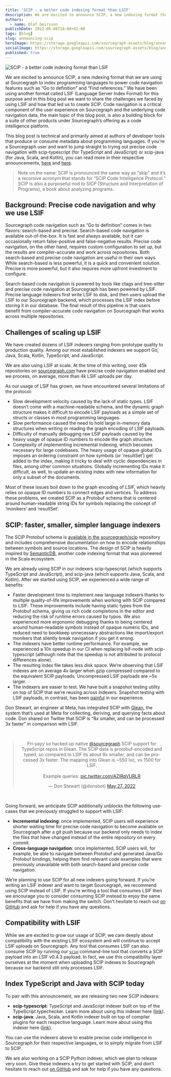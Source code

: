 ```yaml
---
title: 'SCIP - a better code indexing format than LSIF'
description: We are excited to announce SCIP, a new indexing format that we are using at Sourcegraph to index programming languages to power code navigation features such as "Go to definition" and "Find references."
authors:
  - name: Olaf Geirsson
publishDate: 2022-06-08T18:00+02:00
tags: [blog]
slug: announcing-scip
heroImage: https://storage.googleapis.com/sourcegraph-assets/blog/announcing-scip.png
socialImage: https://storage.googleapis.com/sourcegraph-assets/blog/announcing-scip.png
published: true
---
```


![SCIP - a better code indexing format than LSIF](https://storage.googleapis.com/sourcegraph-assets/blog/announcing-scip.png)

We are excited to announce SCIP, a new indexing format that we are using at Sourcegraph to index programming languages to power code navigation features such as “Go to definition” and “Find references.” We have been using another format called LSIF (Language Server Index Format) for this purpose and in this blog post we want to share the challenges we faced by using LSIF and how that led us to create SCIP. Code navigation is a critical component of the user experience on Sourcegraph and the underlying code navigation data, the main topic of this blog post, is also a building block for a suite of other products under Sourcegraph’s offering as a code intelligence platform.

This blog post is technical and primarily aimed at authors of developer tools that produce or consume metadata about programming languages. If you’re a Sourcegraph user and want to jump straight to trying out precise code navigation with scip-typescript (for TypeScript and JavaScript) or scip-java (for Java, Scala, and Kotlin), you can read more in their respective announcements, [here](announcing-scip-typescript) and [here](https://github.com/sourcegraph/scip-java/releases/tag/v0.8.0).

> Note on the name: SCIP is pronounced the same way as “skip” and it’s a recursive acronym that stands for “SCIP Code Intelligence Protocol.” SCIP is also a purposeful nod to SICP (Structure and Interpretation of Programs), a book about analyzing programs.

## Background: Precise code navigation and why we use LSIF

Sourcegraph code navigation such as “Go to definition” comes in two flavors: search-based and precise. Search-based code navigation is available out-of-the-box. It is fast and always available, but it can occasionally return false-positive and false-negative results. Precise code navigation, on the other hand, requires custom configuration to set up, but the results are compiler-accurate and work across repositories. Both search-based and precise code navigation are useful in their own ways. While search-based is less powerful, it is a quick and convenient solution. Precise is more powerful, but it also requires more upfront investment to configure.

Search-based code navigation is powered by tools like ctags and tree-sitter and precise code navigation at Sourcegraph has been powered by LSIF. Precise language indexers first write LSIF to disk, and then users upload the LSIF to our Sourcegraph backend, which processes the LSIF index before storing it in our database. The final result of this pipeline is that users benefit from compiler-accurate code navigation on Sourcegraph that works across multiple repositories.

## Challenges of scaling up LSIF

We have created dozens of LSIF indexers ranging from prototype quality to production quality. Among our most established indexers we support Go, Java, Scala, Kotlin, TypeScript, and JavaScript.

We are also using LSIF at scale. At the time of this writing, over 45k repositories on [sourcegraph.com](https://www.sourcegraph.com) have precise code navigation enabled and we process, on average, more than 4k LSIF uploads per day.

As our usage of LSIF has grown, we have encountered several limitations of the protocol:

- Slow development velocity caused by the lack of static types. LSIF doesn’t come with a machine-readable schema, and the dynamic graph structure makes it difficult to encode LSIF payloads as a simple set of structs or classes in most programming languages.
- Slow performance caused the need to hold large in-memory data structures when writing or reading the graph encoding of LSIF payloads.
- Difficulty of manually debugging raw LSIF payloads caused by the heavy usage of opaque ID numbers to encode the graph structure.
- Complexity of implementing incremental indexing, which becomes necessary for large codebases. The heavy usage of opaque global IDs imposes an ordering constraint on how symbols (or ‘resultSet’) get added to the index, making it tricky to deal with cyclic dependencies in files, among other common situations. Globally incrementing IDs make it difficult, as well, to update an existing index with new information for only a subset of the documents.

Most of these issues boil down to the graph encoding of LSIF, which heavily relies on opaque ID numbers to connect edges and vertices. To address these problems, we created SCIP as a Protobuf schema that is centered around human-readable string IDs for symbols replacing the concept of ‘monikers’ and ‘resultSet’.

## SCIP: faster, smaller, simpler language indexers

The SCIP Protobuf schema is [available in the sourcegraph/scip](https://sourcegraph.com/github.com/sourcegraph/scip/-/blob/scip.proto) repository and includes comprehensive documentation on how to encode relationships between symbols and source locations. The design of SCIP is heavily inspired by [SemanticDB](https://scalameta.org/docs/semanticdb/specification.html), another code indexing format that was pioneered in the Scala ecosystem.

We are already using SCIP in our indexers scip-typescript (which supports TypeScript and JavaScript), and scip-java (which supports Java, Scala, and Kotlin). After we started using SCIP, we experienced a wide range of benefits:

- Faster development time to implement new language indexers thanks to multiple quality-of-life improvements when working with SCIP compared to LSIF. These improvements include having static types from the Protobuf schema, giving us rich code completions in the editor and reducing the risk of runtime errors caused by typos. We also experienced more ergonomic debugging thanks to being centered around human-readable symbols instead of opaque numeric IDs, and reduced need to bookkeep unnecessary abstractions like import/export monikers that silently break navigation if you get it wrong.
- The indexers have better runtime performance. For example, we experienced a 10x speedup in our CI when replacing lsif-node with scip-typescript (although note that the speedup is not attributed to protocol differences alone).
- The resulting index file takes less disk space. We’re observing that LSIF indexes are on average 4x larger when gzip compressed compared to the equivalent SCIP payloads. Uncompressed LSIF payloads are ~5x larger.
- The indexers are easier to test. We have built a snapshot testing utility on top of SCIP that we’re reusing across indexers. Snapshot testing with LSIF payloads, in contrast, has been [painful](https://github.com/sourcegraph/scip/pull/27/files#diff-9c76847e0d19bedf4d9afbdfbe5e11046b73d78c80437d6adf7c6e7704052c66R23) in our experience.

Don Stewart, an engineer at Meta, has integrated SCIP with [Glean](https://glean.software), the system that’s used at Meta for collecting, deriving, and querying facts about code. Don shared on Twitter that SCIP is “8x smaller, and can be processed 3x faster” in comparison with LSIF.

<br/>
<center>
<blockquote className="twitter-tweet"><p lang="en" dir="ltr">Fri-yayy so hacked up native <a href="https://twitter.com/sourcegraph?ref_src=twsrc%5Etfw">@sourcegraph</a> SCIP support for TypeScript repos in Glean. The SCIP data is protobuf-encoded and typed, so compared to LSIF its about 8x smaller, and can be processed 3x faster. The mapping into Glean is ~550 loc, vs 1500 for LSIF. <br/><br/>Example queries: <a href="https://t.co/AZIRqVURLR">pic.twitter.com/AZIRqVURLR</a></p>&mdash; Don Stewart (@donsbot) <a href="https://twitter.com/donsbot/status/1530069211032465408?ref_src=twsrc%5Etfw">May 27, 2022</a></blockquote> 
<script async src="https://platform.twitter.com/widgets.js" charSet="utf-8"></script>
</center>
<br/>

Going forward, we anticipate SCIP additionally unblocks the following use-cases that we previously struggled to support with LSIF:

- **Incremental indexing**: once implemented, SCIP users will experience shorter waiting time for precise code navigation to become available on Sourcegraph after a git push because our backend only needs to index the files that have changed instead of the entire repository on every commit.
- **Cross-language navigation**: once implemented, SCIP users will, for example, be able to navigate between Protobuf and generated Java/Go Protobuf bindings, helping them find relevant code examples that were previously unavailable with both search-based and precise code navigation.

We’re planning to use SCIP for all new indexers going forward. If you’re writing an LSIF indexer and want to target Sourcegraph, we recommend using SCIP instead of LSIF. If you’re writing a tool that consumes LSIF then we encourage you to consider consuming SCIP instead to enjoy the same benefits that we have from making the switch. Don’t hesitate to reach out [on GitHub](https://github.com/sourcegraph/scip) and ask for help if you have any questions.

## Compatibility with LSIF

While we are excited to grow our usage of SCIP, we care deeply about compatibility with the existing LSIF ecosystem and will continue to accept LSIF uploads on Sourcegraph. Any tool that consumes LSIF can also consume SCIP by running our [`scip`](https://github.com/sourcegraph/scip) command-line tool that converts a SCIP payload into an LSIF v0.4.3 payload. In fact, we use this compatibility layer ourselves at the moment when uploading SCIP indexes to Sourcegraph because our backend still only processes LSIF.

## Index TypeScript and Java with SCIP today

To pair with this announcement, we are releasing two new SCIP indexers:

- **scip-typescript**: TypeScript and JavaScript indexer built on top of the TypeScript typechecker. Learn more about using this indexer here ([link](announcing-scip-typescript)).
- **scip-java**: Java, Scala, and Kotlin indexer built on top of compiler plugins for each respective language. Learn more about using this indexer here ([link](https://github.com/sourcegraph/scip-java/releases/tag/v0.8.0)).

You can use the indexers above to enable precise code intelligence in Sourcegraph for their respective languages, or to simply migrate from LSIF to SCIP.

We are also working on a SCIP Python indexer, which we plan to release very soon. Give these indexers a try to get started with SCIP, and don’t hesitate to reach out [on GitHub](https://github.com/sourcegraph/scip) and ask for help if you have any questions.
